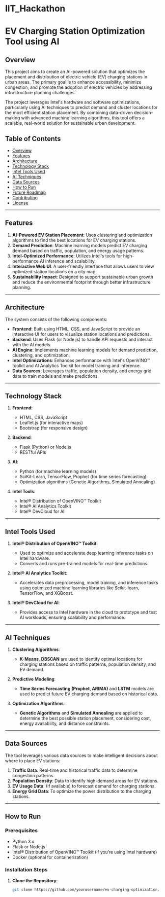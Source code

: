 # IIT_Hackathon
# **EV Charging Station Optimization Tool using AI**

## **Overview**
This project aims to create an AI-powered solution that optimizes the placement and distribution of electric vehicle (EV) charging stations in urban areas. The primary goal is to enhance accessibility, minimize congestion, and promote the adoption of electric vehicles by addressing infrastructure planning challenges.

The project leverages Intel's hardware and software optimizations, particularly using AI techniques to predict demand and cluster locations for the most efficient station placement. By combining data-driven decision-making with advanced machine learning algorithms, this tool offers a scalable, real-world solution for sustainable urban development.

## **Table of Contents**
- [Overview](#overview)
- [Features](#features)
- [Architecture](#architecture)
- [Technology Stack](#technology-stack)
- [Intel Tools Used](#intel-tools-used)
- [AI Techniques](#ai-techniques)
- [Data Sources](#data-sources)
- [How to Run](#how-to-run)
- [Future Roadmap](#future-roadmap)
- [Contributing](#contributing)
- [License](#license)

---

## **Features**

1. **AI-Powered EV Station Placement**: Uses clustering and optimization algorithms to find the best locations for EV charging stations.
2. **Demand Prediction**: Machine learning models predict EV charging demand based on traffic, population, and energy usage patterns.
3. **Intel-Optimized Performance**: Utilizes Intel's tools for high-performance AI inference and scalability.
4. **Interactive Web UI**: A user-friendly interface that allows users to view optimized station locations on a city map.
5. **Sustainability Impact**: Designed to support sustainable urban growth and reduce the environmental footprint through better infrastructure planning.

---

## **Architecture**

The system consists of the following components:
- **Frontend**: Built using HTML, CSS, and JavaScript to provide an interactive UI for users to visualize station locations and predictions.
- **Backend**: Uses Flask (or Node.js) to handle API requests and interact with the AI models.
- **AI Engine**: Implements machine learning models for demand prediction, clustering, and optimization.
- **Intel Optimizations**: Enhances performance with Intel's OpenVINO™ toolkit and AI Analytics Toolkit for model training and inference.
- **Data Sources**: Leverages traffic, population density, and energy grid data to train models and make predictions.

---

## **Technology Stack**

1. **Frontend**: 
   - HTML, CSS, JavaScript
   - Leaflet.js (for interactive maps)
   - Bootstrap (for responsive design)

2. **Backend**: 
   - Flask (Python) or Node.js
   - RESTful APIs

3. **AI**:
   - Python (for machine learning models)
   - SciKit-Learn, TensorFlow, Prophet (for time series forecasting)
   - Optimization algorithms (Genetic Algorithms, Simulated Annealing)
   
4. **Intel Tools**:
   - Intel® Distribution of OpenVINO™ Toolkit
   - Intel® AI Analytics Toolkit
   - Intel® DevCloud for AI

---

## **Intel Tools Used**

1. **Intel® Distribution of OpenVINO™ Toolkit**:
   - Used to optimize and accelerate deep learning inference tasks on Intel hardware.
   - Converts and runs pre-trained models for real-time predictions.

2. **Intel® AI Analytics Toolkit**:
   - Accelerates data preprocessing, model training, and inference tasks using optimized machine learning libraries like Scikit-learn, TensorFlow, and XGBoost.

3. **Intel® DevCloud for AI**:
   - Provides access to Intel hardware in the cloud to prototype and test AI workloads, ensuring scalability and performance.

---

## **AI Techniques**

1. **Clustering Algorithms**:
   - **K-Means**, **DBSCAN** are used to identify optimal locations for charging stations based on traffic patterns, population density, and EV demand.
   
2. **Predictive Modeling**:
   - **Time Series Forecasting (Prophet, ARIMA)** and **LSTM** models are used to predict future EV charging demand based on historical data.

3. **Optimization Algorithms**:
   - **Genetic Algorithms** and **Simulated Annealing** are applied to determine the best possible station placement, considering cost, energy availability, and distance constraints.

---

## **Data Sources**

The tool leverages various data sources to make intelligent decisions about where to place EV stations:

1. **Traffic Data**: Real-time and historical traffic data to determine congestion patterns.
2. **Population Density**: Data to identify high-demand areas for EV stations.
3. **EV Usage Data**: (If available) to forecast demand for charging stations.
4. **Energy Grid Data**: To optimize the power distribution to the charging stations.

---

## **How to Run**

### **Prerequisites**
- Python 3.x
- Flask or Node.js
- Intel® Distribution of OpenVINO™ Toolkit (if you're using Intel hardware)
- Docker (optional for containerization)

### **Installation Steps**

1. **Clone the Repository**:
   ```bash
   git clone https://github.com/yourusername/ev-charging-optimization.git
